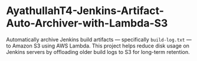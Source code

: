 # AyathullahT4-Jenkins-Artifact-Auto-Archiver-with-Lambda-S3
Automatically archive Jenkins build artifacts — specifically `build-log.txt` — to Amazon S3 using AWS Lambda. This project helps reduce disk usage on Jenkins servers by offloading older build logs to S3 for long-term retention.
